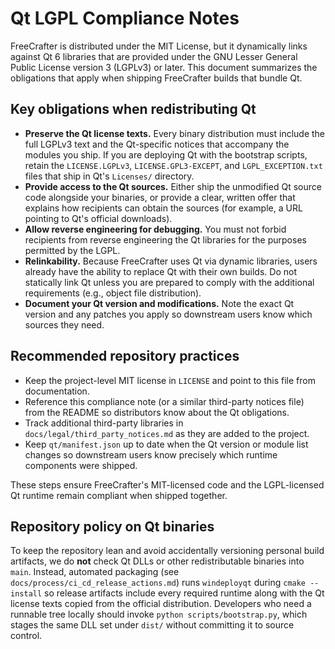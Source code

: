 # Qt LGPL Compliance Notes

FreeCrafter is distributed under the MIT License, but it dynamically links against Qt 6 libraries that are provided under the GNU Lesser General Public License version 3 (LGPLv3) or later. This document summarizes the obligations that apply when shipping FreeCrafter builds that bundle Qt.

## Key obligations when redistributing Qt

- **Preserve the Qt license texts.** Every binary distribution must include the full LGPLv3 text and the Qt-specific notices that accompany the modules you ship. If you are deploying Qt with the bootstrap scripts, retain the `LICENSE.LGPLv3`, `LICENSE.GPL3-EXCEPT`, and `LGPL_EXCEPTION.txt` files that ship in Qt's `Licenses/` directory.
- **Provide access to the Qt sources.** Either ship the unmodified Qt source code alongside your binaries, or provide a clear, written offer that explains how recipients can obtain the sources (for example, a URL pointing to Qt's official downloads).
- **Allow reverse engineering for debugging.** You must not forbid recipients from reverse engineering the Qt libraries for the purposes permitted by the LGPL.
- **Relinkability.** Because FreeCrafter uses Qt via dynamic libraries, users already have the ability to replace Qt with their own builds. Do not statically link Qt unless you are prepared to comply with the additional requirements (e.g., object file distribution).
- **Document your Qt version and modifications.** Note the exact Qt version and any patches you apply so downstream users know which sources they need.

## Recommended repository practices

- Keep the project-level MIT license in `LICENSE` and point to this file from documentation.
- Reference this compliance note (or a similar third-party notices file) from the README so distributors know about the Qt obligations.
- Track additional third-party libraries in `docs/legal/third_party_notices.md` as they are added to the project.
- Keep `qt/manifest.json` up to date when the Qt version or module list changes so downstream users know precisely which runtime components were shipped.

These steps ensure FreeCrafter's MIT-licensed code and the LGPL-licensed Qt runtime remain compliant when shipped together.

## Repository policy on Qt binaries

To keep the repository lean and avoid accidentally versioning personal build artifacts, we do **not** check Qt DLLs or other redistributable binaries into `main`.  Instead, automated packaging (see `docs/process/ci_cd_release_actions.md`) runs `windeployqt` during `cmake --install` so release artifacts include every required runtime along with the Qt license texts copied from the official distribution.  Developers who need a runnable tree locally should invoke `python scripts/bootstrap.py`, which stages the same DLL set under `dist/` without committing it to source control.
